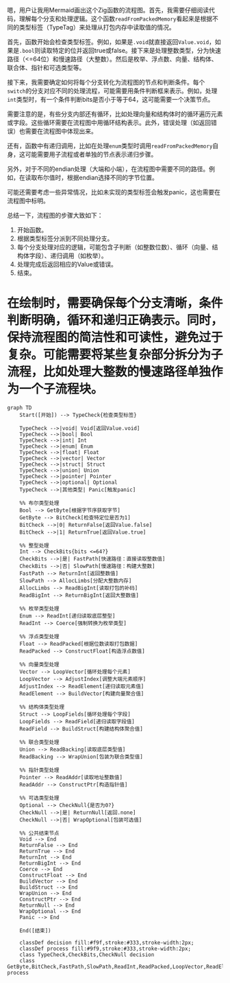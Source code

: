 嗯，用户让我用Mermaid画出这个Zig函数的流程图。首先，我需要仔细阅读代码，理解每个分支和处理逻辑。这个函数`readFromPackedMemory`看起来是根据不同的类型标签（TypeTag）来处理从打包内存中读取值的情况。

首先，函数开始会检查类型标签。例如，如果是`.void`就直接返回`Value.void`，如果是`.bool`则读取特定的位并返回true或false。接下来是处理整数类型，分为快速路径（<=64位）和慢速路径（大整数）。然后是枚举、浮点数、向量、结构体、联合体、指针和可选类型等。

接下来，我需要确定如何将每个分支转化为流程图的节点和判断条件。每个`switch`的分支对应不同的处理流程，可能需要用条件判断框来表示。例如，处理`int`类型时，有一个条件判断bits是否小于等于64，这可能需要一个决策节点。

需要注意的是，有些分支内部还有循环，比如处理向量和结构体时的循环遍历元素或字段。这些循环需要在流程图中用循环结构表示。此外，错误处理（如返回错误）也需要在流程图中体现出来。

还有，函数中有递归调用，比如在处理`enum`类型时调用`readFromPackedMemory`自身，这可能需要用子流程或者单独的节点表示递归步骤。

另外，对于不同的endian处理（大端和小端），在流程图中需要不同的路径。例如，在读取布尔值时，根据endian选择不同的字节位置。

可能还需要考虑一些异常情况，比如未实现的类型标签会触发panic，这也需要在流程图中标明。

总结一下，流程图的步骤大致如下：
1. 开始函数。
2. 根据类型标签分派到不同处理分支。
3. 每个分支处理对应的逻辑，可能包含子判断（如整数位数）、循环（向量、结构体字段）、递归调用（如枚举）。
4. 处理完成后返回相应的Value或错误。
5. 结束。

在绘制时，需要确保每个分支清晰，条件判断明确，循环和递归正确表示。同时，保持流程图的简洁性和可读性，避免过于复杂。可能需要将某些复杂部分拆分为子流程，比如处理大整数的慢速路径单独作为一个子流程块。
================================================
```mermaid
graph TD
    Start([开始]) --> TypeCheck{检查类型标签}
    
    TypeCheck -->|void| Void[返回Value.void]
    TypeCheck -->|bool| Bool
    TypeCheck -->|int| Int
    TypeCheck -->|enum| Enum
    TypeCheck -->|float| Float
    TypeCheck -->|vector| Vector
    TypeCheck -->|struct| Struct
    TypeCheck -->|union| Union
    TypeCheck -->|pointer| Pointer
    TypeCheck -->|optional| Optional
    TypeCheck -->|其他类型| Panic[触发panic]
    
    %% 布尔类型处理
    Bool --> GetByte[根据字节序获取字节]
    GetByte --> BitCheck[检查特定位是否为1]
    BitCheck -->|0| ReturnFalse[返回Value.false]
    BitCheck -->|1| ReturnTrue[返回Value.true]
    
    %% 整型处理
    Int --> CheckBits{bits <=64?}
    CheckBits -->|是| FastPath[快速路径：直接读取整数值]
    CheckBits -->|否| SlowPath[慢速路径：构建大整数]
    FastPath --> ReturnInt[返回整数值]
    SlowPath --> AllocLimbs[分配大整数内存]
    AllocLimbs --> ReadBigInt[读取打包的补码]
    ReadBigInt --> ReturnBigInt[返回大整数值]
    
    %% 枚举类型处理
    Enum --> ReadInt[递归读取底层整型]
    ReadInt --> Coerce[强制转换为枚举类型]
    
    %% 浮点类型处理
    Float --> ReadPacked[根据位数读取打包数据]
    ReadPacked --> ConstructFloat[构造浮点数值]
    
    %% 向量类型处理
    Vector --> LoopVector[循环处理每个元素]
    LoopVector --> AdjustIndex[调整大端元素顺序]
    AdjustIndex --> ReadElement[递归读取元素值]
    ReadElement --> BuildVector[构建向量聚合值]
    
    %% 结构体类型处理
    Struct --> LoopFields[循环处理每个字段]
    LoopFields --> ReadField[递归读取字段值]
    ReadField --> BuildStruct[构建结构体聚合值]
    
    %% 联合类型处理
    Union --> ReadBacking[读取底层类型值]
    ReadBacking --> WrapUnion[包装为联合类型值]
    
    %% 指针类型处理
    Pointer --> ReadAddr[读取地址整数值]
    ReadAddr --> ConstructPtr[构造指针值]
    
    %% 可选类型处理
    Optional --> CheckNull{是否为0?}
    CheckNull -->|是| ReturnNull[返回.none]
    CheckNull -->|否| WrapOptional[包装可选值]
    
    %% 公共结束节点
    Void --> End
    ReturnFalse --> End
    ReturnTrue --> End
    ReturnInt --> End
    ReturnBigInt --> End
    Coerce --> End
    ConstructFloat --> End
    BuildVector --> End
    BuildStruct --> End
    WrapUnion --> End
    ConstructPtr --> End
    ReturnNull --> End
    WrapOptional --> End
    Panic --> End
    
    End([结束])
    
    classDef decision fill:#f9f,stroke:#333,stroke-width:2px;
    classDef process fill:#9f9,stroke:#333,stroke-width:2px;
    class TypeCheck,CheckBits,CheckNull decision
    class GetByte,BitCheck,FastPath,SlowPath,ReadInt,ReadPacked,LoopVector,ReadElement,LoopFields,ReadField,ReadBacking,ReadAddr process
```